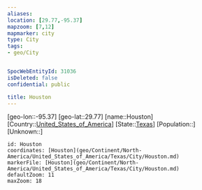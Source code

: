 ```yaml
---
aliases: 
location: [29.77,-95.37]
mapzoom: [7,12] 
mapmarker: city 
type: City
tags:
- geo/City


SpocWebEntityId: 31036
isDeleted: false
confidential: public

title: Houston
---
```

[geo-lon::-95.37]
[geo-lat::29.77]
[name::Houston]
[Country::[United_States_of_America](geo/Continent/North-America/United_States_of_America.md)]
[State::[Texas](geo/Continent/North-America/United_States_of_America/Texas.md)]
[Population::]
[Unknown::]


```leaflet
id: Houston
coordinates: [Houston](geo/Continent/North-America/United_States_of_America/Texas/City/Houston.md)
markerFile: [Houston](geo/Continent/North-America/United_States_of_America/Texas/City/Houston.md)
defaultZoom: 11 
maxZoom: 18
```


